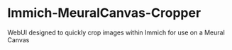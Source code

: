 # Immich-MeuralCanvas-Cropper
WebUI designed to quickly crop images within Immich for use on a Meural Canvas
